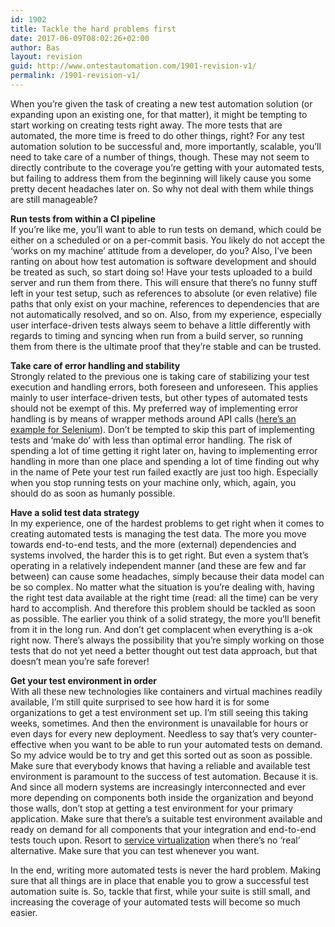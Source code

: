 ```yaml
---
id: 1902
title: Tackle the hard problems first
date: 2017-06-09T08:02:26+02:00
author: Bas
layout: revision
guid: http://www.ontestautomation.com/1901-revision-v1/
permalink: /1901-revision-v1/
---
```

When you&#8217;re given the task of creating a new test automation solution (or expanding upon an existing one, for that matter), it might be tempting to start working on creating tests right away. The more tests that are automated, the more time is freed to do other things, right? For any test automation solution to be successful and, more importantly, scalable, you&#8217;ll need to take care of a number of things, though. These may not seem to directly contribute to the coverage you&#8217;re getting with your automated tests, but failing to address them from the beginning will likely cause you some pretty decent headaches later on. So why not deal with them while things are still manageable?

**Run tests from within a CI pipeline**  
If you&#8217;re like me, you&#8217;ll want to able to run tests on demand, which could be either on a scheduled or on a per-commit basis. You likely do not accept the &#8216;works on my machine&#8217; attitude from a developer, do you? Also, I&#8217;ve been ranting on about how test automation is software development and should be treated as such, so start doing so! Have your tests uploaded to a build server and run them from there. This will ensure that there&#8217;s no funny stuff left in your test setup, such as references to absolute (or even relative) file paths that only exist on your machine, references to dependencies that are not automatically resolved, and so on. Also, from my experience, especially user interface-driven tests always seem to behave a little differently with regards to timing and syncing when run from a build server, so running them from there is the ultimate proof that they&#8217;re stable and can be trusted.

**Take care of error handling and stability**  
Strongly related to the previous one is taking care of stabilizing your test execution and handling errors, both foreseen and unforeseen. This applies mainly to user interface-driven tests, but other types of automated tests should not be exempt of this. My preferred way of implementing error handling is by means of wrapper methods around API calls (<a href="http://www.ontestautomation.com/using-wrapper-methods-for-better-error-handling-in-selenium/" target="_blank">here&#8217;s an example for Selenium</a>). Don&#8217;t be tempted to skip this part of implementing tests and &#8216;make do&#8217; with less than optimal error handling. The risk of spending a lot of time getting it right later on, having to implementing error handling in more than one place and spending a lot of time finding out why in the name of Pete your test run failed exactly are just too high. Especially when you stop running tests on your machine only, which, again, you should do as soon as humanly possible.

**Have a solid test data strategy**  
In my experience, one of the hardest problems to get right when it comes to creating automated tests is managing the test data. The more you move towards end-to-end tests, and the more (external) dependencies and systems involved, the harder this is to get right. But even a system that&#8217;s operating in a relatively independent manner (and these are few and far between) can cause some headaches, simply because their data model can be so complex. No matter what the situation is you&#8217;re dealing with, having the right test data available at the right time (read: all the time) can be very hard to accomplish. And therefore this problem should be tackled as soon as possible. The earlier you think of a solid strategy, the more you&#8217;ll benefit from it in the long run. And don&#8217;t get complacent when everything is a-ok right now. There&#8217;s always the possibility that you&#8217;re simply working on those tests that do not yet need a better thought out test data approach, but that doesn&#8217;t mean you&#8217;re safe forever!

**Get your test environment in order**  
With all these new technologies like containers and virtual machines readily available, I&#8217;m still quite surprised to see how hard it is for some organizations to get a test environment set up. I&#8217;m still seeing this taking weeks, sometimes. And then the environment is unavailable for hours or even days for every new deployment. Needless to say that&#8217;s very counter-effective when you want to be able to run your automated tests on demand. So my advice would be to try and get this sorted out as soon as possible. Make sure that everybody knows that having a reliable and available test environment is paramount to the success of test automation. Because it is. And since all modern systems are increasingly interconnected and ever more depending on components both inside the organization and beyond those walls, don&#8217;t stop at getting a test environment for your primary application. Make sure that there&#8217;s a suitable test environment available and ready on demand for all components that your integration and end-to-end tests touch upon. Resort to <a href="http://www.ontestautomation.com/tag/service-virtualization-2/" target="_blank">service virtualization</a> when there&#8217;s no &#8216;real&#8217; alternative. Make sure that you can test whenever you want.

In the end, writing more automated tests is never the hard problem. Making sure that all things are in place that enable you to grow a successful test automation suite is. So, tackle that first, while your suite is still small, and increasing the coverage of your automated tests will become so much easier.